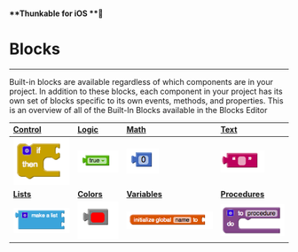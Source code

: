 #### **Thunkable for iOS **

# Blocks

---

Built-in blocks are available regardless of which components are in your project. In addition to these blocks, each component in your project has its own set of blocks specific to its own events, methods, and properties. This is an overview of all of the Built-In Blocks available in the Blocks Editor

| [Control](/block-it/control.md) | [Logic](/block-it/logic.md) | [Math](/block-it/math.md) | [Text](/block-it/text.md) |
| :--- | :--- | :--- | :--- |
| ![](/assets/control-blocks-1.png) | ![](/assets/logic-blocks-1.png) | ![](/assets/math-block-1.png) | ![](/assets/text-block-1.png) |
| [**Lists**](/block-it/lists.md) | [**Colors**](/block-it/colors.md) | [**Variables**](/block-it/variables.md) | [**Procedures**](/block-it/procedures.md) |
| ![](/assets/list-block-4.png) | ![](/assets/color-block-1.png) | ![](/assets/variable-block-1.png) | ![](/assets/function-block-4.png) |



